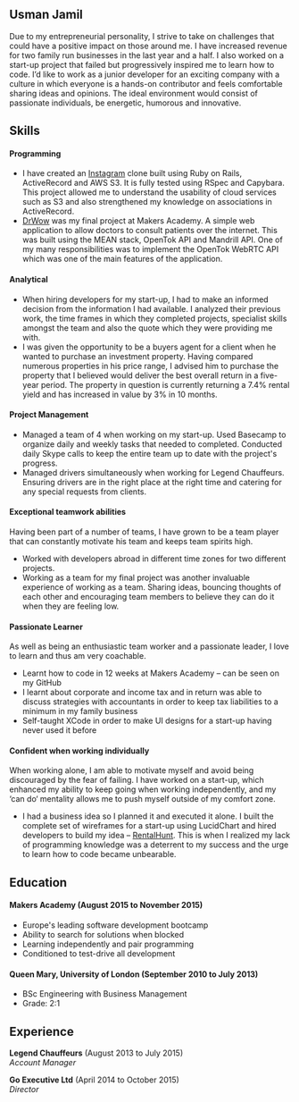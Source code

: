 ## Usman Jamil

Due to my entrepreneurial personality, I strive to take on challenges that could have a positive impact on those around me. I have increased revenue for two family run businesses in the last year and a half. I also worked on a start-up project that failed but progressively inspired me to learn how to code. I’d like to work as a junior developer for an exciting company with a culture in which everyone is a hands-on contributor and feels comfortable sharing ideas and opinions. The ideal environment would consist of passionate individuals, be energetic, humorous and innovative.

## Skills

#### Programming

- I have created an [Instagram](https://usmaninstagram.herokuapp.com/) clone built using Ruby on Rails, ActiveRecord and AWS S3. It is fully tested using RSpec and Capybara. This project allowed me to understand the usability of cloud services such as S3 and also strengthened my knowledge on associations in ActiveRecord.
- [DrWow](http://drwhoteam.herokuapp.com) was my final project at Makers Academy. A simple web application to allow doctors to consult patients over the internet. This was built using the MEAN stack, OpenTok API and Mandrill API. One of my many responsibilities was to implement the OpenTok WebRTC API which was one of the main features of the application.

#### Analytical

- When hiring developers for my start-up, I had to make an informed decision from the information I had available. I analyzed their previous work, the time frames in which they completed projects, specialist skills amongst the team and also the quote which they were providing me with.
- I was given the opportunity to be a buyers agent for a client when he wanted to purchase an investment property. Having compared numerous properties in his price range, I advised him to purchase the property that I believed would deliver the best overall return in a five-year period. The property in question is currently returning a 7.4% rental yield and has increased in value by 3% in 10 months.

#### Project Management

- Managed a team of 4 when working on my start-up. Used Basecamp to organize daily and weekly tasks that needed to completed. Conducted daily Skype calls to keep the entire team up to date with the project's progress.
- Managed drivers simultaneously when working for Legend Chauffeurs. Ensuring drivers are in the right place at the right time and catering for any special requests from clients.

#### Exceptional teamwork abilities

Having been part of a number of teams, I have grown to be a team player that can constantly motivate his team and keeps team spirits high.

- Worked with developers abroad in different time zones for two different projects.
- Working as a team for my final project was another invaluable experience of working as a team. Sharing ideas, bouncing thoughts of each other and encouraging team members to believe they can do it when they are feeling low.

#### Passionate Learner

As well as being an enthusiastic team worker and a passionate leader, I love to learn and thus am very coachable.

- Learnt how to code in 12 weeks at Makers Academy – can be seen on my GitHub
- I learnt about corporate and income tax and in return was able to discuss strategies with accountants in order to keep tax liabilities to a minimum in my family business
- Self-taught XCode in order to make UI designs for a start-up having never used it before

#### Confident when working individually

When working alone, I am able to motivate myself and avoid being discouraged by the fear of failing. I have worked on a start-up, which enhanced my ability to keep going when working independently, and my ‘can do‘ mentality allows me to push myself outside of my comfort zone.

- I had a business idea so I planned it and executed it alone. I built the complete set of wireframes for a start-up using LucidChart and hired developers to build my idea – [RentalHunt](http://rental.thedigitalmarketingonline.com/). This is when I realized my lack of programming knowledge was a deterrent to my success and the urge to learn how to code became unbearable.

## Education

#### Makers Academy (August 2015 to November 2015)

- Europe's leading software development bootcamp
- Ability to search for solutions when blocked
- Learning independently and pair programming
- Conditioned to test-drive all development

#### Queen Mary, University of London (September 2010 to July 2013)

- BSc Engineering with Business Management
- Grade: 2:1

## Experience

**Legend Chauffeurs** (August 2013 to July 2015)    
*Account Manager*   

**Go Executive Ltd** (April 2014 to October 2015)    
*Director*   
